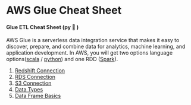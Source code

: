 # AWS Glue Cheat Sheet
#### Glue ETL Cheat Sheet (py :snake: )


AWS Glue is a serverless data integration service that makes it easy to discover, prepare, and combine data for analytics, machine learning, and application development.
In AWS, you will get two options language options([scala](https://www.scala-lang.org/) / [python](https://www.python.org/)) and one RDD ([Spark](http://spark.apache.org/)). 
1. [Redshift Connection](https://github.com/adityacrypstal/aws-glue-cheat-sheet/blob/main/redshift.md)
2. [RDS Connection](https://github.com/adityacrypstal/aws-glue-cheat-sheet/blob/main/rds.md)
3. [S3 Connection](https://github.com/adityacrypstal/aws-glue-cheat-sheet/blob/main/s3_bucket.md)
4. [Data Types](https://github.com/adityacrypstal/aws-glue-cheat-sheet/blob/main/data_types.md)
4. [Data Frame Basics](https://github.com/adityacrypstal/aws-glue-cheat-sheet/blob/main/data_frame.md)
